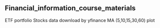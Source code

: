 ## Financial_information_course_materials
ETF portfolio
Stocks data download by yfinance
MA (5,10,15,30,60) plot

